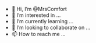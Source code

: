 - 👋 Hi, I’m @MrsComfort
- 👀 I’m interested in ...
- 🌱 I’m currently learning ...
- 💞️ I’m looking to collaborate on ...
- 📫 How to reach me ...

<!---
MrsComfort/MrsComfort is a ✨ special ✨ repository because its `README.md` (this file) appears on your GitHub profile.
You can click the Preview link to take a look at your changes.
--->
